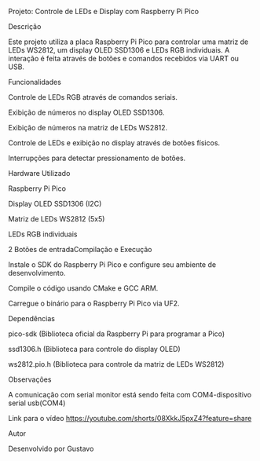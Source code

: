 Projeto: Controle de LEDs e Display com Raspberry Pi Pico

Descrição

Este projeto utiliza a placa Raspberry Pi Pico para controlar uma matriz de LEDs WS2812, um display OLED SSD1306 e LEDs RGB individuais. A interação é feita através de botões e comandos recebidos via UART ou USB.

Funcionalidades

Controle de LEDs RGB através de comandos seriais.

Exibição de números no display OLED SSD1306.

Exibição de números na matriz de LEDs WS2812.

Controle de LEDs e exibição no display através de botões físicos.

Interrupções para detectar pressionamento de botões.

Hardware Utilizado

Raspberry Pi Pico

Display OLED SSD1306 (I2C)

Matriz de LEDs WS2812 (5x5)

LEDs RGB individuais

2 Botões de entradaCompilação e Execução

Instale o SDK do Raspberry Pi Pico e configure seu ambiente de desenvolvimento.

Compile o código usando CMake e GCC ARM.

Carregue o binário para o Raspberry Pi Pico via UF2.

Dependências

pico-sdk (Biblioteca oficial da Raspberry Pi para programar a Pico)

ssd1306.h (Biblioteca para controle do display OLED)

ws2812.pio.h (Biblioteca para controle da matriz de LEDs WS2812)


Observações

A comunicação com serial monitor está sendo feita com COM4-dispositivo serial usb(COM4)

Link para o vídeo 
https://youtube.com/shorts/08XkkJ5pxZ4?feature=share

Autor

Desenvolvido por Gustavo
